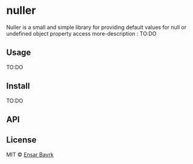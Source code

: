 # nuller

Nuller is a small and simple library for providing default values for null or undefined object property access
more-description : TO:DO

## Usage

TO:DO

## Install

TO:DO

## API

## License

MIT © [Ensar Bavrk](https://github.com/mrFunkyWisdom)

